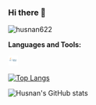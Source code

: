 ### Hi there 👋

<p align="left"> <img src="https://komarev.com/ghpvc/?username=husnan622&label=Views&color=blue&style=plastic" alt="husnan622" /> </p>

**Languages and Tools:**  

<code><img height="20" src="https://raw.githubusercontent.com/github/explore/80688e429a7d4ef2fca1e82350fe8e3517d3494d/topics/java/java.png"></code>

[![Top Langs](https://github-readme-stats.vercel.app/api/top-langs/?username=husnan622&layout=true&theme=radical)](https://github.com/husnan622/github-readme-stats)

![Husnan's GitHub stats](https://github-readme-stats.vercel.app/api?username=husnan622&show_icons=true&theme=radical)

<div align="center">

</div>
